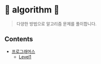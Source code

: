 # 🎯 algorithm 🎯
> 다양한 방법으로 알고리즘 문제를 풀이합니다.

## Contents
- [프로그래머스](https://github.com/leejiwon6315/algorithm/tree/master/프로그래머스)
  + [Level1](https://github.com/leejiwon6315/algorithm/tree/master/프로그래머스/Level1)
